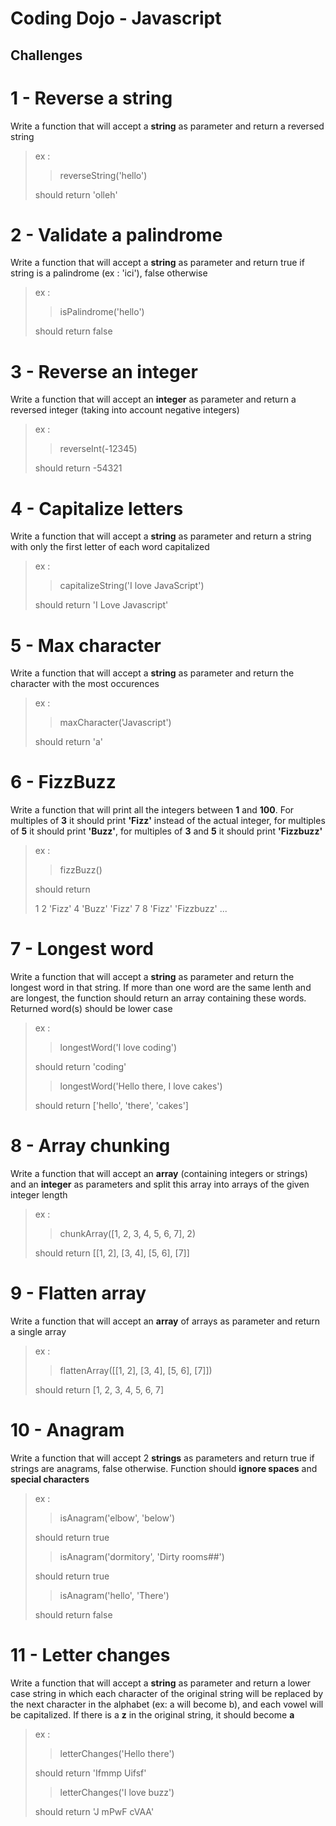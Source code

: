 # Coding Dojo - Javascript

## Challenges

# 1 - Reverse a string

Write a function that will accept a **string** as parameter and return a reversed string

> ex :
>
> > reverseString('hello')
>
> should return 'olleh'

# 2 - Validate a palindrome

Write a function that will accept a **string** as parameter and return true if string is a palindrome (ex : 'ici'), false otherwise

> ex :
>
> > isPalindrome('hello')
>
> should return false

# 3 - Reverse an integer

Write a function that will accept an **integer** as parameter and return a reversed integer (taking into account negative integers)

> ex :
>
> > reverseInt(-12345)
>
> should return -54321

# 4 - Capitalize letters

Write a function that will accept a **string** as parameter and return a string with only the first letter of each word capitalized

> ex :
>
> > capitalizeString('I love JavaScript')
>
> should return 'I Love Javascript'

# 5 - Max character

Write a function that will accept a **string** as parameter and return the character with the most occurences

> ex :
>
> > maxCharacter('Javascript')
>
> should return 'a'

# 6 - FizzBuzz

Write a function that will print all the integers between **1** and **100**. For multiples of **3** it should print **'Fizz'** instead of the actual integer, for multiples of **5** it should print **'Buzz'**, for multiples of **3** and **5** it should print **'Fizzbuzz'**

> ex :
>
> > fizzBuzz()
>
> should return
>
> 1
> 2
> 'Fizz'
> 4
> 'Buzz'
> 'Fizz'
> 7
> 8
> 'Fizz'
> 'Fizzbuzz'
> ...

# 7 - Longest word

Write a function that will accept a **string** as parameter and return the longest word in that string.
If more than one word are the same lenth and are longest, the function should return an array containing these words.
Returned word(s) should be lower case

> ex :
>
> > longestWord('I love coding')
>
> should return 'coding'
>
> > longestWord('Hello there, I love cakes')
>
> should return ['hello', 'there', 'cakes']

# 8 - Array chunking

Write a function that will accept an **array** (containing integers or strings) and an **integer** as parameters and split this array into arrays of the given integer length

> ex :
>
> > chunkArray([1, 2, 3, 4, 5, 6, 7], 2)
>
> should return [[1, 2], [3, 4], [5, 6], [7]]

# 9 - Flatten array

Write a function that will accept an **array** of arrays as parameter and return a single array

> ex :
>
> > flattenArray([[1, 2], [3, 4], [5, 6], [7]])
>
> should return [1, 2, 3, 4, 5, 6, 7]

# 10 - Anagram

Write a function that will accept 2 **strings** as parameters and return true if strings are anagrams, false otherwise.
Function should **ignore spaces** and **special characters**

> ex :
>
> > isAnagram('elbow', 'below')
>
> should return true
>
> > isAnagram('dormitory', 'Dirty rooms##')
>
> should return true
>
> > isAnagram('hello', 'There')
>
> should return false

# 11 - Letter changes

Write a function that will accept a **string** as parameter and return a lower case string in which each character of the original string will be replaced by the next character in the alphabet (ex: a will become b), and each vowel will be capitalized.
If there is a **z** in the original string, it should become **a**

> ex :
>
> > letterChanges('Hello there')
>
> should return 'Ifmmp Uifsf'
>
> > letterChanges('I love buzz')
>
> should return 'J mPwF cVAA'
